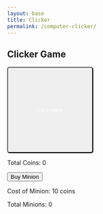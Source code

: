 ```yaml
---
layout: base
title: Clicker
permalink: /computer-clicker/
---
```


## Clicker Game

<style>
    .clicker {
        width: 200px;
        height: 200px;
        color: white;
        border-radius: 5px;
        box-shadow: 1px 1px 1px grey;
    }
</style>

<!-- Clicker Button-->
<button onclick="processClick()" class="clicker">Click Here</button>

<p id="total-coins">Total Coins: 0</p>

<!--Info on Minions -->
<button onclick="buyMinion()">Buy Minion</button>

<p id="minion-cost">Cost of Minion: 10 coins</p>
<p id="total-minions">Total Minions: 0</p>

<script>
    let totalCoins = 0;

    // Upgrades go here
    let minion = 0;
    let minionCost = 10;

    // Add to total coins
    function processClick() {
        totalCoins++;
    };

    function buyMinion() {
        if (totalCoins >= minionCost) {
            // Add a minion
            minion++;

            // Subtract Clicks from cost
            totalCoins -= minionCost;

            // Increase minion cost
            minionCost = 10 + (minion * minion)

            // Update HTML Displays
            document.getElementById("total-minions").innerHTML = `Total Minions: ${minion}`;
            document.getElementById("minion-cost").innerHTML = `Cost of Minion: ${minionCost} coins`;
            
        } else {
            alert("You don't have enough for this!");
        }
    }

    function applyUpgrades() {
        totalCoins += minion;
    }

    function updateTotalCoins() {
        document.getElementById("total-coins").innerHTML = `Total Coins: ${totalCoins}`;
    }

    setInterval(applyUpgrades, 1000);
    setInterval(updateTotalCoins, 10);
</script>